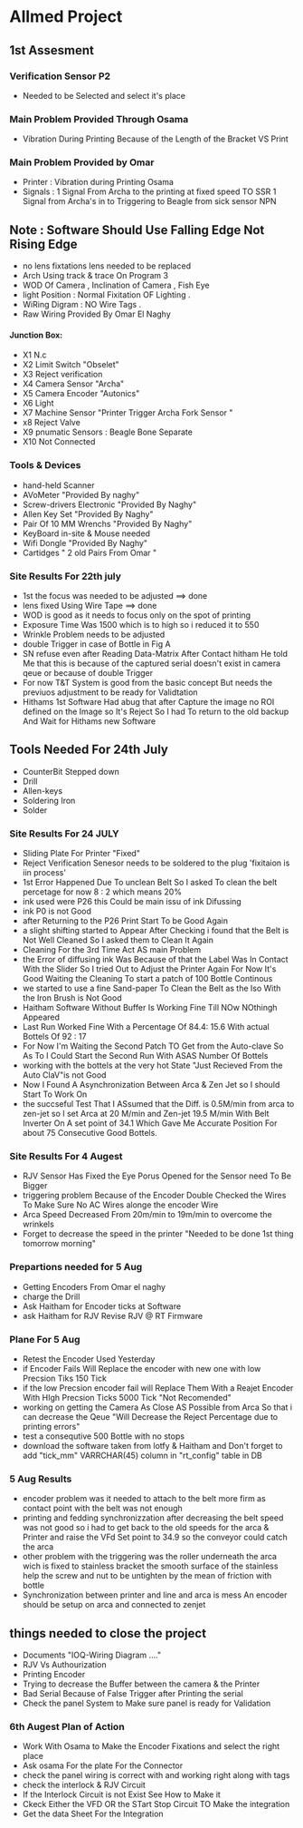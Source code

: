 
# Allmed Project
## 1st Assesment
### Verification Sensor P2
- Needed to be Selected and select it's place
### Main Problem Provided Through Osama
  - Vibration During Printing Because of the Length of the Bracket VS Print
### Main Problem Provided by Omar
-  Printer : Vibration during Printing Osama
-  Signals : 1 Signal From Archa to the printing at fixed speed  TO SSR
              1 Signal from Archa's in to Triggering to Beagle from sick sensor NPN
## Note : Software Should Use Falling Edge Not Rising Edge
-  no lens fixtations lens needed to be replaced
-  Arch Using track & trace On Program 3
-  WOD Of Camera , Inclination of Camera , Fish Eye
-  light Position : Normal Fixitation OF Lighting .  
- WiRing Digram : NO Wire Tags .
-  Raw Wiring Provided By Omar El Naghy
 #### Junction Box:
 - X1 N.c
 - X2 Limit Switch "Obselet"
 - X3 Reject verification
 - X4 Camera Sensor "Archa"
 - X5 Camera Encoder "Autonics"
 - X6 Light
 - X7 Machine Sensor "Printer Trigger Archa Fork Sensor  "
 - x8 Reject Valve
 - X9 pnumatic Sensors : Beagle Bone Separate
- X10 Not Connected


### Tools & Devices
- hand-held Scanner
- AVoMeter "Provided By naghy"
- Screw-drivers Electronic "Provided By Naghy"
- Allen Key Set "Provided By Naghy"
- Pair Of 10 MM Wrenchs "Provided By Naghy"
- KeyBoard in-site & Mouse needed
- Wifi Dongle "Provided By Naghy"
- Cartidges " 2 old Pairs From Omar "
### Site Results For 22th july
- 1st the focus was needed to be adjusted ==> done
- lens fixed Using Wire Tape ==> done
- WOD is good as it needs to focus only on the spot of printing
- Exposure Time Was 1500 which is to high so i reduced it to 550
- Wrinkle Problem needs to be adjusted
- double Trigger in case of Bottle in Fig A
- SN refuse even after Reading Data-Matrix After Contact hitham He told Me that this is because of the captured serial doesn't exist in camera qeue or because of double Trigger
- For now T&T System is good from the basic concept But needs the previuos adjustment to be ready for Validtation
- Hithams 1st Software Had abug that after Capture the image no ROI defined on the Image so It's Reject So I had To return to the old backup And Wait for Hithams new Software
## Tools Needed For 24th July
- CounterBit Stepped down
- Drill
- Allen-keys
- Soldering Iron
- Solder
### Site Results For 24 JULY
- Sliding Plate For Printer "Fixed"
- Reject Verification Senesor needs to be soldered to the plug 'fixitaion is iin process'
- 1st Error Happened Due To unclean Belt So I asked To clean the belt percetage for now 8 : 2 which means 20%
- ink used were P26 this Could be main issu of ink Difussing
- ink P0 is not Good
- after Returning to the P26 Print Start To be Good Again
- a slight shifting started to Appear After Checking i found that the Belt is Not Well Cleaned So I asked them to Clean It Again
- Cleaning For the 3rd Time Act AS main Problem
- the Error of diffusing ink Was Because of that the Label Was In Contact With the Slider So I tried Out to Adjust the Printer Again For Now It's Good Waiting the Cleaning To start a patch of 100 Bottle Continous  
- we started to use a fine Sand-paper To Clean the Belt as the Iso With the Iron Brush is Not Good
- Haitham Software Without Buffer Is Working Fine Till NOw NOthingh Appeared
- Last Run Worked Fine With a Percentage Of 84.4: 15.6 With actual Bottels Of 92 : 17
- For Now I'm Waiting the Second Patch TO Get from the Auto-clave So As To I Could Start the Second Run With ASAS Number Of Bottels
- working with the bottels at the very hot State "Just Recieved From the Auto ClaV"is not Good
- Now I Found A Asynchronization Between Arca & Zen Jet so I should Start To Work On
- the succseful Test That I ASsumed that the Diff. is 0.5M/min from arca to zen-jet so I set Arca at 20 M/min and Zen-jet 19.5 M/min With Belt Inverter On A set point of  34.1 Which Gave Me Accurate Position For about 75 Consecutive Good Bottels.
### Site Results For 4 Augest
  - RJV Sensor Has Fixed the Eye Porus Opened for the Sensor need To Be Bigger
  - triggering problem Because of the Encoder Double Checked the Wires To Make Sure No AC Wires alonge the encoder Wire
  - Arca Speed Decreased From 20m/min to 19m/min to overcome the wrinkels
  - Forget to decrease the speed in the printer "Needed to be done 1st thing tomorrow morning"
### Prepartions needed for 5 Aug
  - Getting Encoders From Omar el naghy
  - charge the Drill
  - Ask Haitham for Encoder ticks at Software
  - ask Haitham for RJV Revise RJV @ RT Firmware
### Plane For 5 Aug
- Retest the Encoder Used Yesterday
- if Encoder Fails Will Replace the encoder with new one with low Precsion Tiks 150 Tick
- if the low Precsion encoder fail will Replace Them With a Reajet Encoder With HIgh Precsion Ticks 5000 Tick "Not Recomended"
- working on getting the Camera As Close AS Possible from Arca So that i can decrease the Qeue "Will Decrease the Reject Percentage due to printing errors"
- test a consequtive  500 Bottle with no stops
- download the software taken from lotfy & Haitham and Don't forget to add "tick_mm" VARRCHAR(45) column in "rt_config" table in DB
### 5 Aug Results
  - encoder problem was it needed to attach to the belt more firm as contact point with the belt was not enough
  - printing and fedding synchronizzation after decreasing the belt speed was not good so i had to get back to the old speeds for the arca & Printer and raise the VFd Set point to 34.9 so the conveyor could catch the arca
  - other problem with the triggering was the roller underneath the arca wich is fixed to stainless bracket the smooth surface of the stainless help the screw and nut to be untighten by the mean of friction with bottle
  - Synchronization between printer and line and arca is mess
     An encoder should be setup on arca and connected to zenjet
## things needed to close the project
- Documents "IOQ-Wiring Diagram ...."
- RJV Vs Authourization
- Printing Encoder
- Trying to decrease the Buffer between       the camera & the Printer
- Bad Serial Because of False Trigger     after Printing the serial
- Check the panel System to Make sure panel is ready for Validation
### 6th Augest Plan of Action
- Work With Osama to Make the Encoder Fixations and select the right place
- Ask osama For the plate For the Connector
- check the panel wiring is correct with
  and working right along with tags
- check the interlock & RJV Circuit
- If the Interlock Circuit is not Exist      See How to Make it
- Ckeck Either the VFD OR the STart Stop Circuit TO Make the integration
- Get the data Sheet For the Integration
